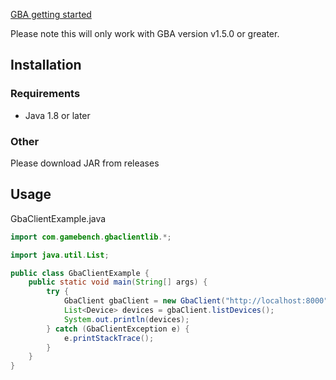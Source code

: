 [GBA getting started](https://docs.gamebench.net/automation-interface-usage/http-api/#getting-started)

Please note this will only work with GBA version v1.5.0 or greater.

## Installation

### Requirements

* Java 1.8 or later

### Other

Please download JAR from releases

## Usage

GbaClientExample.java

```java
import com.gamebench.gbaclientlib.*;

import java.util.List;

public class GbaClientExample {
    public static void main(String[] args) {
        try {
            GbaClient gbaClient = new GbaClient("http://localhost:8000");
            List<Device> devices = gbaClient.listDevices();
            System.out.println(devices);
        } catch (GbaClientException e) {
            e.printStackTrace();
        }
    }
}
```
